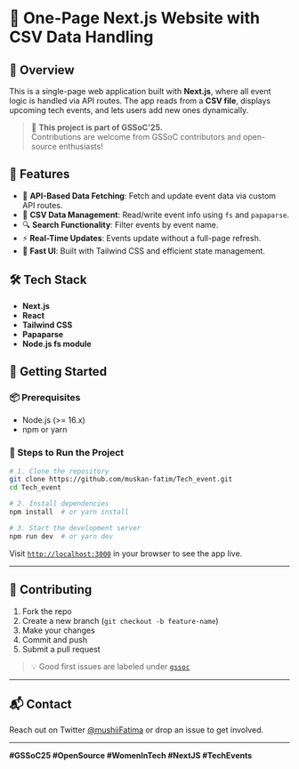 
# 📅 One-Page Next.js Website with CSV Data Handling

## 🌟 Overview
This is a single-page web application built with **Next.js**, where all event logic is handled via API routes. The app reads from a **CSV file**, displays upcoming tech events, and lets users add new ones dynamically.

> 💬 **This project is part of GSSoC’25.**  
> Contributions are welcome from GSSoC contributors and open-source enthusiasts!

## 🔧 Features
- 📡 **API-Based Data Fetching**: Fetch and update event data via custom API routes.
- 📁 **CSV Data Management**: Read/write event info using `fs` and `papaparse`.
- 🔍 **Search Functionality**: Filter events by event name.
- ⚡ **Real-Time Updates**: Events update without a full-page refresh.
- 🚀 **Fast UI**: Built with Tailwind CSS and efficient state management.

## 🛠️ Tech Stack
- **Next.js**
- **React**
- **Tailwind CSS**
- **Papaparse**
- **Node.js fs module**

## 🚀 Getting Started

### 📦 Prerequisites
- Node.js (>= 16.x)
- npm or yarn

### 🧭 Steps to Run the Project

```bash
# 1. Clone the repository
git clone https://github.com/muskan-fatim/Tech_event.git
cd Tech_event

# 2. Install dependencies
npm install  # or yarn install

# 3. Start the development server
npm run dev  # or yarn dev
````

Visit [`http://localhost:3000`](http://localhost:3000) in your browser to see the app live.

---

## 🙌 Contributing

1. Fork the repo
2. Create a new branch (`git checkout -b feature-name`)
3. Make your changes
4. Commit and push
5. Submit a pull request

> 💡 Good first issues are labeled under [`gssoc`](https://github.com/muskan-fatim/Tech_event/labels/gssoc)

---

## 📬 Contact

Reach out on Twitter [@mushiiFatima](https://twitter.com/mushiiFatima) or drop an issue to get involved.

---

**#GSSoC25 #OpenSource #WomenInTech #NextJS #TechEvents**

